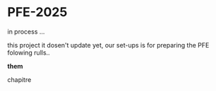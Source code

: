 # PFE-2025
in process ...

this project it dosen't update yet, our set-ups is for preparing the PFE folowing rulls..


**them**

chapitre
